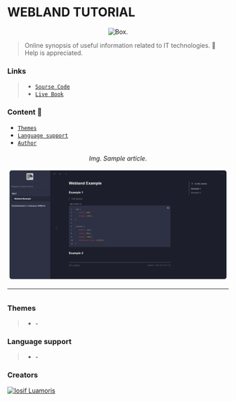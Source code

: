 # WEBLAND TUTORIAL

<p align="center">
	<img width="50" src="https://cutt.ly/Jc9BZ0O" alt="Box.">
</p>

> Online synopsis of useful information related to IT technologies.
>  &#128215; Help is appreciated.

### Links

> * [`Sourse Code`][sourse-code]
> * [`Live Book`][live-book]


### Content &#128640;

* [`Themes`](#Themes)
* [`Language support`](#language-support)
* [`Author`](#author)


<p align="center">
	<h6 align="center">Img. Sample article.</з>
	<p></p>
	<img src="https://raw.githubusercontent.com/luamoris/tutorial/master/images/example.png" alt="Example.">
</p>


[sourse-code]: https://github.com/luamoris/tutorial
[live-book]: https://luamoris.github.io/tutorial/


---


### Themes

> * __`-`__


### Language support
> * __`-`__


### Creators

<p align="left">
	<a href="https://github.com/luamoris">
		<img width="50" src="https://cutt.ly/mc9ZDPN" alt="Iosif Luamoris"/>
	</a>
</p>


[box.svg]: https://cutt.ly/Jc9BZ0O
[icon.ico]: https://cutt.ly/ec9B6Xt
[example.png]: https://raw.githubusercontent.com/luamoris/tutorial/master/images/example.png
[iosif]: https://cutt.ly/mc9ZDPN
